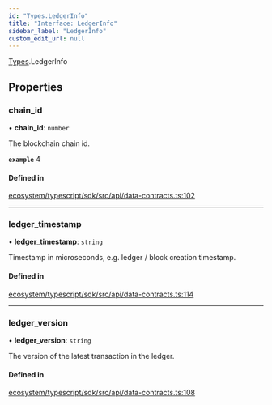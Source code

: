```yaml
---
id: "Types.LedgerInfo"
title: "Interface: LedgerInfo"
sidebar_label: "LedgerInfo"
custom_edit_url: null
---
```


[Types](../namespaces/Types.md).LedgerInfo

## Properties

### chain\_id

• **chain\_id**: `number`

The blockchain chain id.

**`example`** 4

#### Defined in

[ecosystem/typescript/sdk/src/api/data-contracts.ts:102](https://github.com/aptos-labs/aptos-core/blob/fb73eb358/ecosystem/typescript/sdk/src/api/data-contracts.ts#L102)

___

### ledger\_timestamp

• **ledger\_timestamp**: `string`

Timestamp in microseconds, e.g. ledger / block creation timestamp.

#### Defined in

[ecosystem/typescript/sdk/src/api/data-contracts.ts:114](https://github.com/aptos-labs/aptos-core/blob/fb73eb358/ecosystem/typescript/sdk/src/api/data-contracts.ts#L114)

___

### ledger\_version

• **ledger\_version**: `string`

The version of the latest transaction in the ledger.

#### Defined in

[ecosystem/typescript/sdk/src/api/data-contracts.ts:108](https://github.com/aptos-labs/aptos-core/blob/fb73eb358/ecosystem/typescript/sdk/src/api/data-contracts.ts#L108)
